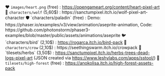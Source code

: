 ❤️ `images/heart.png`     (free)  : https://opengameart.org/content/heart-pixel-art
🐺 `characters/wolf`      (5,60$) : https://sanctumpixel.itch.io/wolf-pixel-art-character
🛡 `characters/paladin`   (free)  : Demo: https://phaser.io/examples/v3/view/animation/aseprite-animation, Code: https://github.com/photonstorm/phaser3-examples/blob/master/public/assets/animations/aseprite
🐦 `characters/bird`      (2,10$) : https://rogarca.itch.io/bird-pack
🦅 `characters/crow`      (2,10$) : https://seethingswarm.itch.io/crowpack
🌿 `tilesets/herbs`       (3,50$) : https://sanctumpixel.itch.io/herbs-trees-dead-logs-pixel-art (JSON created via https://www.leshylabs.com/apps/sstool/)
🌳 `tilesets/high-forest` (free)  : https://anokolisa.itch.io/high-forest-assets-pack

